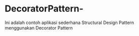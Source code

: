 # DecoratorPattern-
Ini adalah contoh aplikasi sederhana Structural Design Pattern menggunakan Decorator Pattern 
